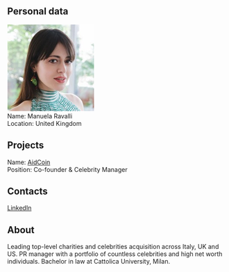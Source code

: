 ## Personal data
![manuela ravalli photo](photo/manuela_ravalli.jpg)  
Name:   Manuela Ravalli  
Location: United Kingdom  
## Projects 
Name: [AidCoin](../projects/aidcoin.md)  
Position: Co-founder & Celebrity Manager   
## Contacts
[LinkedIn](https://www.linkedin.com/in/manuela-ravalli-85a1a721/)      
## About
Leading top-level charities and celebrities acquisition across
Italy, UK and US.
PR manager with a portfolio of countless celebrities and high
net worth individuals.
Bachelor in law at Cattolica University, Milan.
